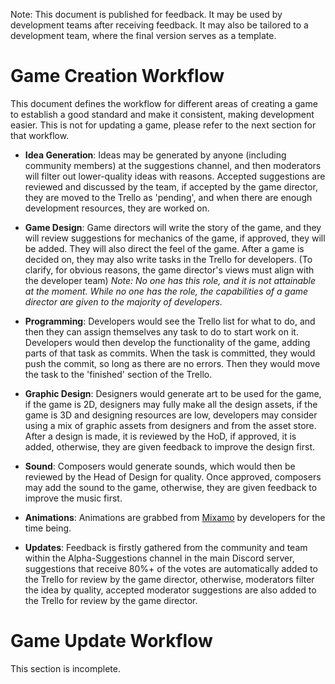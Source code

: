 Note: This document is published for feedback. It may be used by development teams after receiving feedback. It may also be tailored to a development team, where the final version serves as a template.


# Game Creation Workflow
This document defines the workflow for different areas of creating a game to establish a good standard and make it consistent, making development easier. This is not for updating a game, please refer to the next section for that workflow.


- **Idea Generation**: Ideas may be generated by anyone (including community members) at the suggestions channel, and then moderators will filter out lower-quality ideas with reasons. Accepted suggestions are reviewed and discussed by the team, if accepted by the game director, they are moved to the Trello as 'pending', and when there are enough development resources, they are worked on.


- **Game Design**: Game directors will write the story of the game, and they will review suggestions for mechanics of the game, if approved, they will be added. They will also direct the feel of the game. After a game is decided on, they may also write tasks in the Trello for developers. (To clarify, for obvious reasons, the game director's views must align with the developer team)
*Note: No one has this role, and it is not attainable at the moment. While no one has the role, the capabilities of a game director are given to the majority of developers.*


- **Programming**: Developers would see the Trello list for what to do, and then they can assign themselves any task to do to start work on it. Developers would then develop the functionality of the game, adding parts of that task as commits. When the task is committed, they would push the commit, so long as there are no errors. Then they would move the task to the 'finished' section of the Trello.


- **Graphic Design**: Designers would generate art to be used for the game, if the game is 2D, designers may fully make all the design assets, if the game is 3D and designing resources are low, developers may consider using a mix of graphic assets from designers and from the asset store. After a design is made, it is reviewed by the HoD, if approved, it is added, otherwise, they are given feedback to improve the design first.


- **Sound**: Composers would generate sounds, which would then be reviewed by the Head of Design for quality. Once approved, composers may add the sound to the game, otherwise, they are given feedback to improve the music first.


- **Animations**: Animations are grabbed from [Mixamo](https://www.mixamo.com/#/) by developers for the time being.


- **Updates**: Feedback is firstly gathered from the community and team within the Alpha-Suggestions channel in the main Discord server, suggestions that receive 80%+ of the votes are automatically added to the Trello for review by the game director, otherwise, moderators filter the idea by quality, accepted moderator suggestions are also added to the Trello for review by the game director.


# Game Update Workflow
This section is incomplete.
